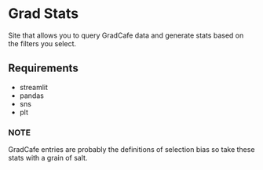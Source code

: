 # Grad Stats

Site that allows you to query GradCafe data and generate stats based on the filters you select.

## Requirements

* streamlit
* pandas
* sns
* plt

### NOTE

GradCafe entries are probably the definitions of selection bias so take these stats with a grain of salt.